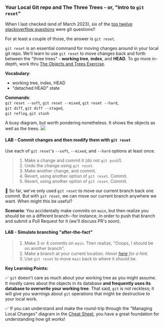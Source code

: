 ### Your Local Git repo and The Three Trees - or, "Intro to `git reset`"
When I last checked (end of March 2023), six of the [top twelve stackoverflow questions](https://stackoverflow.com/questions?tab=Votes) were git questions!!

For at least a couple of those, the answer is `git reset`. 

`git reset` is an essential command for moving changes around in your local git repo.  We'll learn to use `git reset` to move changes back and forth between the "three trees" - **working tree**, **index**, and **HEAD**.  To go more in-depth, work thru [The Objects and Trees Exercise](objects-and-trees-exercise.md).

**Vocabulary**:
- working tree, index, HEAD
- "detached HEAD" state

**Commands**: <br>`git reset --soft`, `git reset --mixed`, `git reset --hard`,<br> `git diff`, `git diff --staged`,<br> `git reflog`, `git stash`

A busy diagram, but worth pondering nonetheless.  It shows the objects as well as the trees.
![](../images/GitThreeTrees.png)

#### LAB - Commit changes and then modify them with `git reset`
Use each of `git reset`'s `--soft`, `--mixed`, and `--hard` options at least once.
> 1. Make a change and commit it (do not `git push`!).
> 1. Undo the change using `git reset`.
> 1. Make another change, and commit.
> 1. Revert, using another option of `git reset`.  Commit.
> 1. Revert, using another option of `git reset`.  Commit.

🤔 So far, we've only used `git reset` to move our current branch back one commit.  But with `git reset`, we can move our current branch anywhere we want.  When might this be useful?

**Scenario**: You accidentally make commits on `main`, but then realize you should be on a different branch--for instance, in order to push that branch and submit a Pull Request for it (we'll discuss PR's soon).

#### LAB - Simulate branching "after-the-fact"
> 1. Make 3 or 4 commits on `main`.  Then realize, "Ooops, I should be on another branch".
> 1. Make a branch at your current location.  _Hover [here](doesnotexist.jpg, "'git branch mybranch' (not 'git checkout mybranch'!  Why is that?)") for a hint._
> 1. Use `git reset` to move `main` back to where it should be.

**Key Learning Points:**

✅ `git` doesn't care as much about your working tree as you might assume.  It mostly cares about the objects in its database **and frequently uses its database to overwrite your working tree**.  That said, `git` is not reckless; it will give you warnings about `git` operations that might be destructive to your local work.

✅ If you can understand and make the round-trip through the "Managing Local Changes" diagram in the [Cheat Sheet](../cheat-sheet.md), you have a great foundation for understanding how git works!
